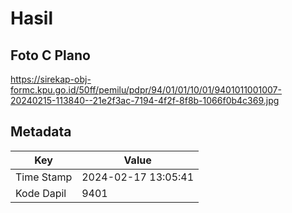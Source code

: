 # Hasil

## Foto C Plano

https://sirekap-obj-formc.kpu.go.id/50ff/pemilu/pdpr/94/01/01/10/01/9401011001007-20240215-113840--21e2f3ac-7194-4f2f-8f8b-1066f0b4c369.jpg


## Metadata

| Key        | Value               |
| ---------- | ------------------- |
| Time Stamp | 2024-02-17 13:05:41 |
| Kode Dapil | 9401                |




